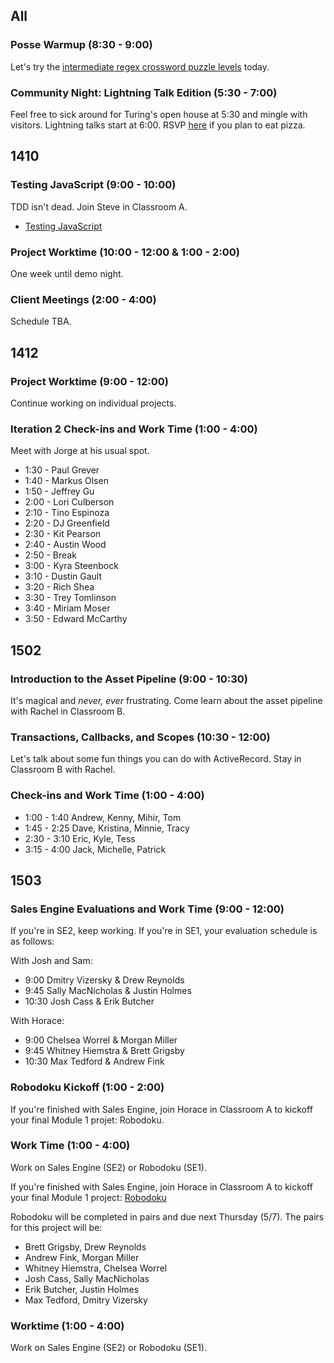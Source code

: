 ## All

### Posse Warmup (8:30 - 9:00)

Let's try the [intermediate regex crossword puzzle levels](http://regexcrossword.com/challenges/intermediate/puzzles/1) today.

### Community Night: Lightning Talk Edition (5:30 - 7:00)

Feel free to sick around for Turing's open house at 5:30 and mingle with visitors. Lightning talks start at 6:00. RSVP [here](http://www.meetup.com/Turing-Community-Events/events/222045202/) if you plan to eat pizza.

## 1410

### Testing JavaScript (9:00 - 10:00)

TDD isn't dead. Join Steve in Classroom A.

* [Testing JavaScript](https://github.com/turingschool-examples/testing-javascript)

### Project Worktime (10:00 - 12:00 & 1:00 - 2:00)

One week until demo night.

### Client Meetings (2:00 - 4:00)

Schedule TBA.

## 1412

### Project Worktime (9:00 - 12:00)

Continue working on individual projects.

### Iteration 2 Check-ins and Work Time (1:00 - 4:00)

Meet with Jorge at his usual spot.

* 1:30 - Paul Grever
* 1:40 - Markus Olsen
* 1:50 - Jeffrey Gu
* 2:00 - Lori Culberson
* 2:10 - Tino Espinoza
* 2:20 - DJ Greenfield
* 2:30 - Kit Pearson
* 2:40 - Austin Wood
* 2:50 - Break
* 3:00 - Kyra Steenbock
* 3:10 - Dustin Gault
* 3:20 - Rich Shea
* 3:30 - Trey Tomlinson
* 3:40 - Miriam Moser
* 3:50 - Edward McCarthy

## 1502

### Introduction to the Asset Pipeline (9:00 - 10:30)

It's magical and *never, ever* frustrating. Come learn about the asset pipeline with Rachel in Classroom B.

### Transactions, Callbacks, and Scopes (10:30 - 12:00)

Let's talk about some fun things you can do with ActiveRecord. Stay in Classroom B with Rachel.

### Check-ins and Work Time (1:00 - 4:00)

* 1:00 - 1:40 Andrew, Kenny, Mihir, Tom
* 1:45 - 2:25 Dave, Kristina, Minnie, Tracy
* 2:30 - 3:10 Eric, Kyle, Tess
* 3:15 - 4:00 Jack, Michelle, Patrick

## 1503

### Sales Engine Evaluations and Work Time (9:00 - 12:00)

If you're in SE2, keep working. If you're in SE1, your evaluation schedule is as follows:

With Josh and Sam:

* 9:00 Dmitry Vizersky & Drew Reynolds
* 9:45 Sally MacNicholas & Justin Holmes
* 10:30 Josh Cass & Erik Butcher

With Horace:

* 9:00 Chelsea Worrel & Morgan Miller
* 9:45 Whitney Hiemstra & Brett Grigsby
* 10:30 Max Tedford & Andrew Fink

### Robodoku Kickoff (1:00 - 2:00)

If you're finished with Sales Engine, join Horace in Classroom A to kickoff your final Module 1 projet: Robodoku.

### Work Time (1:00 - 4:00)

Work on Sales Engine (SE2) or Robodoku (SE1).

If you're finished with Sales Engine, join Horace in Classroom A to kickoff your final Module 1 project: [Robodoku](https://github.com/JumpstartLab/curriculum/blob/master/source/projects/robodoku.markdown)

Robodoku will be completed in pairs and due next Thursday (5/7). The pairs for this project will be:

* Brett Grigsby, Drew Reynolds
* Andrew Fink, Morgan Miller
* Whitney Hiemstra, Chelsea Worrel
* Josh Cass, Sally MacNicholas
* Erik Butcher, Justin Holmes
* Max Tedford, Dmitry Vizersky

### Worktime (1:00 - 4:00)

Work on Sales Engine (SE2) or Robodoku (SE1).
